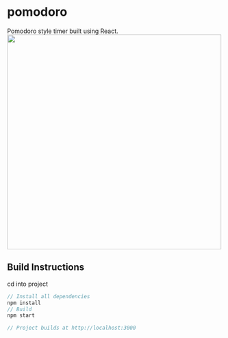# pomodoro
Pomodoro style timer built using React.   
<img src="https://github.com/acoltelli/pomodoro/blob/master/pomodoro.gif" width="500">


## Build Instructions
 
cd into project
```javascript
// Install all dependencies
npm install
// Build
npm start

// Project builds at http://localhost:3000
